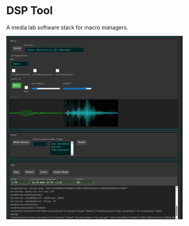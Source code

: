 # DSP Tool

A media lab software stack for macro managers.

<img src="media/meter.png" alt="drawing" width="92%"/>
